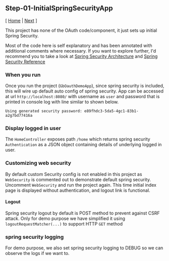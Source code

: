 ## Step-01-InitialSpringSecurityApp
[ [Home](/) | [Next](../Step-02-OAuthSimpleSocialLogin) ]

This project has none of the OAuth code/component, it just sets up
initial Spring Security.

Most of the code here is self explanatory and has been annotated with additional
comments where necessary. If you want to explore further, I'd recommend you to take a look at
[Spring Security Architecture](https://spring.io/guides/topicals/spring-security-architecture/)
and [Spring Security Reference](https://docs.spring.io/spring-security/site/docs/current/reference/htmlsingle/)


### When you run
Once you run the project (`GbOauthDemoApp`), since spring security is
included, this will wire up default auto config of spring security.
App can be accessed at url `http://localhost:8080/` with username as
`user` and password that is printed in console log with line similar
to shown below.
```
Using generated security password: e89fhdc3-5da5-4gc1-83b1-a2g7bd77416a
``` 


### Display logged in user
The `HomeController` exposes path `/home` which returns spring
security `Authentication` as a JSON object containing details of
underlying logged in user.


### Customizing web security
By default custom Security config is not enabled in this project
as `WebSecurity` is commented out to demonstrate default spring
security. Uncomment `WebSecurity` and run the project again.
This time initial index page is displayed without authentication,
and logout link is functional.


#### Logout
Spring security logout by default is POST method to prevent
against CSRF attack. Only for demo purpose we have simplified
it using `logoutRequestMatcher(...)` to support HTTP `GET` method


### spring security logging
For demo purpose, we also set spring security logging to DEBUG so we can observe the logs if we want to.
